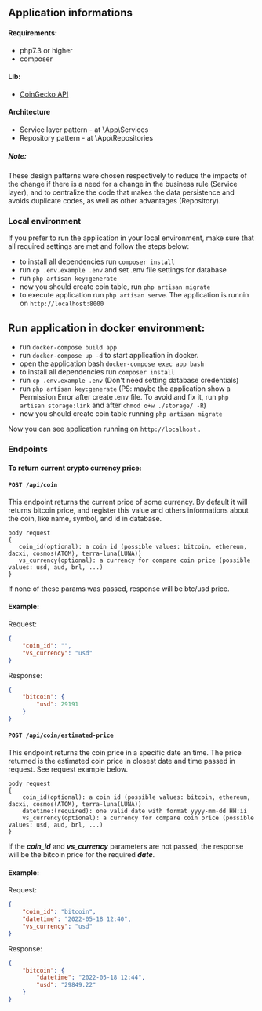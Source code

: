 ## Application informations

#### Requirements:
- php7.3 or higher
- composer

#### Lib:
-  [CoinGecko API](https://github.com/codenix-sv/coingecko-api)

#### Architecture
- Service layer pattern - at \App\Services
- Repository pattern - at \App\Repositories
##### Note:
These design patterns were chosen respectively to reduce the impacts of the change if there is a need for a change in the business rule (Service layer), and to centralize the code that makes the data persistence and avoids duplicate codes, as well as other advantages (Repository).

### Local environment
If you prefer to run the application in your local environment, make sure that all required settings are met and follow the steps below:

* to install all dependencies run `composer install`
* run `cp .env.example .env` and set .env file settings for database
* run `php artisan key:generate`
* now you should create coin table, run `php artisan migrate`
* to execute application run `php artisan serve`. The application is runnin on `http://localhost:8000`


## Run application in docker environment:

- run `docker-compose build app`
- run `docker-compose up -d` to start application in docker.
- open the application bash `docker-compose exec app bash`
- to install all dependencies run `composer install`
- run `cp .env.example .env` (Don't need setting database credentials)
- run `php artisan key:generate` (PS: maybe the application show a Permission Error after create .env file. To avoid and fix it, run `php artisan storage:link` and after `chmod o+w ./storage/ -R`)
- now you should create coin table running `php artisan migrate`

Now you can see application running on `http://localhost` .

### Endpoints

#### To return current crypto currency price:
#### `POST /api/coin`
This endpoint returns the current price of some currency. By default it will returns bitcoin price, and register this value and others informations about the coin, like name, symbol, and id in database.

    body request
    {
       coin_id(optional): a coin id (possible values: bitcoin, ethereum, dacxi, cosmos(ATOM), terra-luna(LUNA))
       vs_currency(optional): a currency for compare coin price (possible values: usd, aud, brl, ...)
    }

If none of these params was passed, response will be btc/usd price.
#### Example:
Request:
```json
{
	"coin_id": "",
	"vs_currency": "usd"
}
```
Response:
```json
{
    "bitcoin": {
		"usd": 29191
	}
}
```

#### `POST /api/coin/estimated-price`
This endpoint returns the coin price in a specific  date an time. The price returned is the estimated coin price in closest date and time passed in request. See request example below.

    body request 
    {
        coin_id(optional): a coin id (possible values: bitcoin, ethereum, dacxi, cosmos(ATOM), terra-luna(LUNA))
        datetime:(required): one valid date with format yyyy-mm-dd HH:ii
        vs_currency(optional): a currency for compare coin price (possible values: usd, aud, brl, ...)
    }


If the ***coin_id*** and ***vs_currency*** parameters are not passed, the response will be the bitcoin price for the required ***date***.

#### Example:
Request:
```json
{
	"coin_id": "bitcoin",
	"datetime": "2022-05-18 12:40",
	"vs_currency": "usd"
}
```
Response:
```json
{
	"bitcoin": {
		"datetime": "2022-05-18 12:44",
		"usd": "29849.22"
	}
}
```
